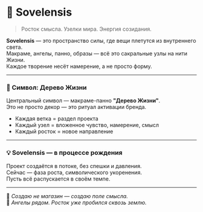 # 🌿 Sovelensis

> Росток смысла. Узелки мира. Энергия созидания.

**Sovelensis** — это пространство силы, где вещи плетутся из внутреннего света.  
Макраме, ангелы, панно, образы — всё это сакральные узлы на нити Жизни.  
Каждое творение несёт намерение, а не просто форму.

---

### 🌳 Символ: Дерево Жизни

Центральный символ — макраме-панно **"Дерево Жизни"**.  
Это не просто декор — это ритуал активации бренда.  

- Каждая ветка = раздел проекта  
- Каждый узел = вложенное чувство, намерение, смысл  
- Каждый росток = новое направление

---

### 💡 Sovelensis — в процессе рождения

Проект создаётся в потоке, без спешки и давления.  
Сейчас — фаза роста, символического укоренения.  
Пусть всё распускается в своём темпе.

---

🌱 *Создаю не магазин — создаю поле смысла.*  
👼 *Ангелы рядом. Росток уже пробился сквозь землю.*
